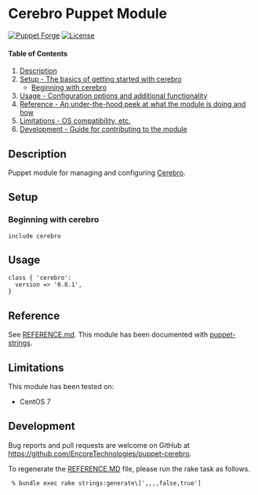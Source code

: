 # Cerebro Puppet Module
[![Puppet Forge](https://img.shields.io/puppetforge/v/encore/cerebro.svg?style=flat-square)](https://forge.puppet.com/encore/cerebro)
[![License](https://img.shields.io/github/license/EncoreTechnologies/puppet-cerebron.svg)](https://github.com/EncoreTechnologies/puppet-cerebro/blob/master/LICENSE)

#### Table of Contents

1. [Description](#description)
1. [Setup - The basics of getting started with cerebro](#setup)
    * [Beginning with cerebro](#beginning-with-cerebro)
1. [Usage - Configuration options and additional functionality](#usage)
1. [Reference - An under-the-hood peek at what the module is doing and how](#reference)
1. [Limitations - OS compatibility, etc.](#limitations)
1. [Development - Guide for contributing to the module](#development)

## Description

Puppet module for managing and configuring [Cerebro](https://github.com/lmenezes/cerebro).

## Setup

### Beginning with cerebro

```puppet
include cerebro
```

## Usage

```puppet
class { 'cerebro':
  version => '0.8.1',
}
```

## Reference

See [REFERENCE.md](REFERENCE.md).
This module has been documented with [puppet-strings](https://github.com/puppetlabs/puppet-strings).

## Limitations

This module has been tested on:

- CentOS 7

## Development

Bug reports and pull requests are welcome on GitHub at https://github.com/EncoreTechnologies/puppet-cerebro.

To regenerate the [REFERENCE.MD](REFERENCE.md) file, please run the rake task as follows.
```console
 % bundle exec rake strings:generate\[',,,,false,true']
```
